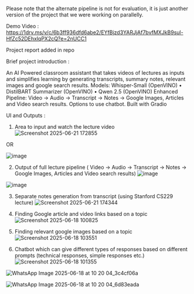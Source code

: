 Please note that the alternate pipeline is not for evaluation, it is just another version of the project that we were working on parallelly.

Demo Video : https://1drv.ms/v/c/6b3ff936dfd6abe2/EYfBjzd3YARJjAf7bvfMXJkB9sul-HfZc52DEhxlqPX2cQ?e=2nUCC1

Project report added in repo

Brief project introduction : 

An AI Powered classroom assistant that takes videos of lectures as inputs and simplifies learning by generating transcripts, summary notes, relevant images and google search results.
Models: Whisper-Small (OpenVINO) • DistilBART Summarizer (OpenVINO) • Qwen 2.5 (OpenVINO)
Enhanced Pipeline: Video → Audio → Transcript → Notes → Google Images, Articles and Video search results. Options to use chatbot.
Built with Gradio

UI and Outputs : 
1) Area to input and watch the lecture video
![Screenshot 2025-06-21 172855](https://github.com/user-attachments/assets/4ba2db07-abce-4535-b538-0028f9bfb200)

OR

![image](https://github.com/user-attachments/assets/776cd847-f081-40dd-97c1-7129c9bad74a)




2) Output of full lecture pipeline ( Video → Audio → Transcript → Notes → Google Images, Articles and Video search results)
![image](https://github.com/user-attachments/assets/0efac8c2-b3de-4322-aa06-1e134e21f6a2)

![image](https://github.com/user-attachments/assets/bd05e932-df2f-4e70-ac4f-335d2f3e58e2)





3) Separate notes generation from transcript (using Stanford CS229 lecture)
![Screenshot 2025-06-21 174344](https://github.com/user-attachments/assets/cb269a1c-1af7-4f42-8201-b4f7ab2bfee4)




4) Finding Google article and video links based on a topic
![Screenshot 2025-06-18 100825](https://github.com/user-attachments/assets/c4ee9bcf-b683-416c-b930-d4703d8bb8fe)


5) Finding relevant google images based on a topic
![Screenshot 2025-06-18 103551](https://github.com/user-attachments/assets/0f0d59c3-46b5-4583-a0b9-25e994c26aa3)


6) Chatbot which can give different types of responses based on different prompts (technical responses, simple responses etc.)
![Screenshot 2025-06-18 101355](https://github.com/user-attachments/assets/98934100-c926-4812-82cd-9925a192575c)

![WhatsApp Image 2025-06-18 at 10 20 04_3c4cf06a](https://github.com/user-attachments/assets/6615de18-534a-408b-91cf-83a9ff883a2b)

![WhatsApp Image 2025-06-18 at 10 20 04_6d83eada](https://github.com/user-attachments/assets/24b9dad1-cb0a-4b9e-bfc6-4da279ee43ca)

